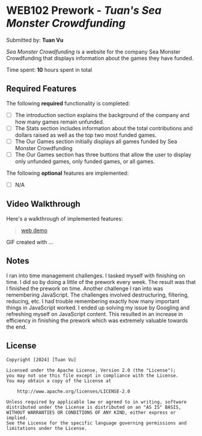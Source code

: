 # WEB102 Prework - _Tuan's Sea Monster Crowdfunding_

Submitted by: **Tuan Vu**

_Sea Monster Crowdfunding_ is a website for the company Sea Monster Crowdfunding that displays information about the games they have funded.

Time spent: **10** hours spent in total

## Required Features

The following **required** functionality is completed:

- [ ] The introduction section explains the background of the company and how many games remain unfunded.
- [ ] The Stats section includes information about the total contributions and dollars raised as well as the top two most funded games.
- [ ] The Our Games section initially displays all games funded by Sea Monster Crowdfunding
- [ ] The Our Games section has three buttons that allow the user to display only unfunded games, only funded games, or all games.

The following **optional** features are implemented:

- [ ] N/A

## Video Walkthrough

Here's a walkthrough of implemented features:

<blockquote class="imgur-embed-pub" lang="en" data-id="a/YbDpu3y"  ><a href="//imgur.com/a/YbDpu3y">web demo</a></blockquote><script async src="//s.imgur.com/min/embed.js" charset="utf-8"></script>

<!-- Replace this with whatever GIF tool you used! -->

GIF created with ...

<!-- Recommended tools:
[Kap](https://getkap.co/) for macOS
[ScreenToGif](https://www.screentogif.com/) for Windows
[peek](https://github.com/phw/peek) for Linux. -->

## Notes

I ran into time management challenges. I tasked myself with finishing on time. I did so by doing a little of the prework every week. The result was that I finished the prework on time. Another challenge I ran into was remembering JavaScript. The challenges involved destructuring, filtering, reducing, etc. I had trouble remembering exactly how many important things in JavaScript worked. I ended up solving my issue by Googling and refreshing myself on JavaScript content. This resulted in an increase in efficiency in finishing the prework which was extremely valuable towards the end.

## License

    Copyright [2024] [Tuan Vu]

    Licensed under the Apache License, Version 2.0 (the "License");
    you may not use this file except in compliance with the License.
    You may obtain a copy of the License at

        http://www.apache.org/licenses/LICENSE-2.0

    Unless required by applicable law or agreed to in writing, software
    distributed under the License is distributed on an "AS IS" BASIS,
    WITHOUT WARRANTIES OR CONDITIONS OF ANY KIND, either express or implied.
    See the License for the specific language governing permissions and
    limitations under the License.
